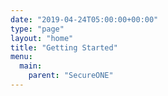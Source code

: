 ```yaml
---
date: "2019-04-24T05:00:00+00:00"
type: "page"
layout: "home"
title: "Getting Started"
menu:
  main:
    parent: "SecureONE"
---
```

